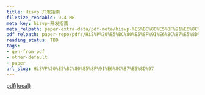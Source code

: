 ```yaml
---
title: Hisvp 开发指南
filesize_readable: 9.4 MB
meta_key: hisvp-开发指南
meta_relpath: paper-extra-data/pdf-meta/hisvp-%E5%BC%80%E5%8F%91%E6%8C%87%E5%8D%97.yaml
pdf_relpath: paper-repo/pdfs/HiSVP%20%E5%BC%80%E5%8F%91%E6%8C%87%E5%8D%97.pdf
reading_status: TBD
tags:
- gen-from-pdf
- other-default
- paper
url_slug: HiSVP%20%E5%BC%80%E5%8F%91%E6%8C%87%E5%8D%97
---
```


[pdf(local)](../../paper-repo/pdfs/HiSVP%20%E5%BC%80%E5%8F%91%E6%8C%87%E5%8D%97.pdf)
